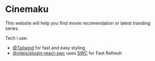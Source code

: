 # Cinemaku

This website will help you find movie recomendation or latest tranding series.

Tech i use:

- [@Tailwind](https://tailwindcss.com/docs/installation) for fast and easy styling 
- [@vitejs/plugin-react-swc](https://github.com/vitejs/vite-plugin-react-swc) uses [SWC](https://swc.rs/) for Fast Refresh
